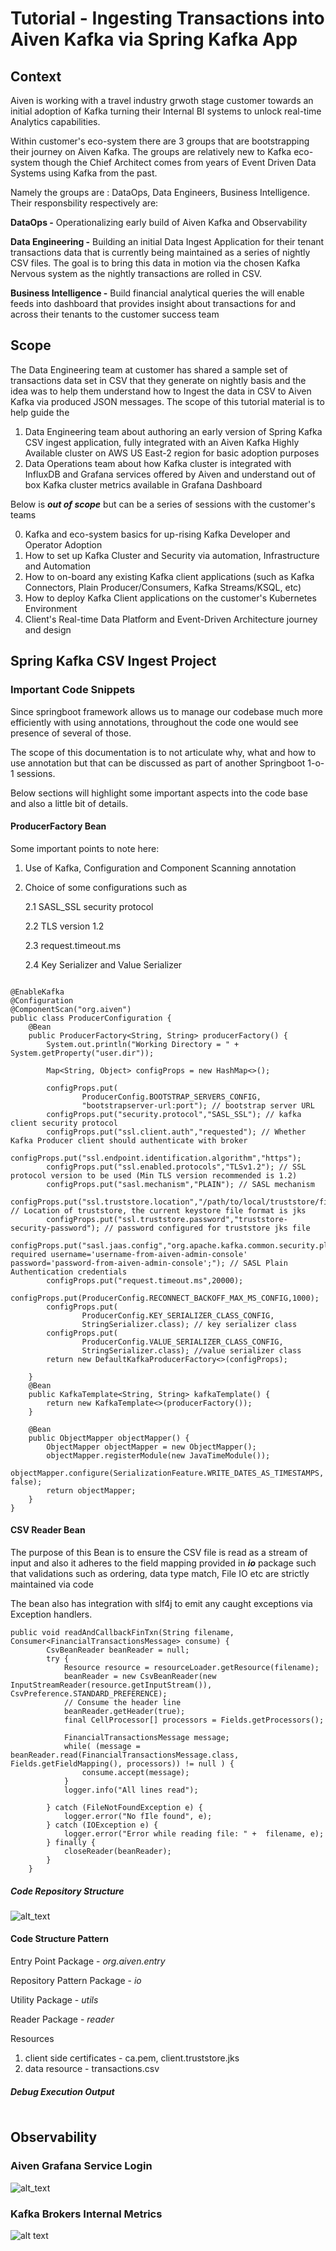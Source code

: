 # Tutorial - Ingesting Transactions into Aiven Kafka via Spring Kafka App

## Context

Aiven is working with a travel industry grwoth stage customer towards an initial adoption of Kafka turning their Internal BI systems to unlock real-time Analytics capabilities. 

Within customer's eco-system there are 3 groups that are bootstrapping their journey on Aiven Kafka. The groups are relatively new to Kafka eco-system though the Chief Architect comes from years of Event Driven Data Systems using Kafka from the past. 

Namely the groups are : DataOps, Data Engineers, Business Intelligence. 
Their responsbility respectively are:

****DataOps** -** Operationalizing early build of Aiven Kafka and Observability

****Data Engineering** -** Building an initial Data Ingest Application for their tenant transactions data that is currently being maintained as a series of nightly CSV files. The goal is to bring this data in motion via the chosen Kafka Nervous system as the nightly transactions are rolled in CSV. 

**Business Intelligence -** Build financial analytical queries the will enable feeds into dashboard that provides insight about transactions for and across their tenants to the customer success team

## Scope
The Data Engineering team at customer has shared a sample set of transactions data set in CSV that they generate on nightly basis and the idea was to help them understand how to Ingest the data in CSV to Aiven Kafka via produced JSON messages. 
The scope of this tutorial material is to help guide the 
1. Data Engineering team about authoring an early version of Spring Kafka CSV ingest application, fully integrated with an Aiven Kafka Highly Available cluster on AWS US East-2 region for basic adoption purposes
2. Data Operations team about how Kafka cluster is integrated with InfluxDB and Grafana services offered by Aiven and understand out of box Kafka cluster metrics available in Grafana Dashboard

Below is _**out of scope**_ but can be a series of sessions with the customer's teams

0. Kafka and eco-system basics for up-rising Kafka Developer and Operator Adoption
1. How to set up Kafka Cluster and Security via automation, Infrastructure and Automation
2. How to on-board any existing Kafka client applications (such as Kafka Connectors, Plain Producer/Consumers, Kafka Streams/KSQL, etc)
3. How to deploy Kafka Client applications on the customer's Kubernetes Environment
4. Client's Real-time Data Platform and Event-Driven Architecture journey and design

## **Spring Kafka CSV Ingest Project**
### Important Code Snippets
Since springboot framework allows us to manage our codebase much more efficiently with using annotations, throughout the code one would see presence of several of those.

The scope of this documentation is to not articulate why, what and how to use annotation but that can be discussed as part of another Springboot 1-o-1 sessions.

Below sections will highlight some important aspects into the code base and also a little bit of details.
#### ProducerFactory Bean
Some important points to note here:
1. Use of Kafka, Configuration and Component Scanning annotation
2. Choice of some configurations such as 
   
    2.1 SASL_SSL security protocol 
   
    2.2 TLS version 1.2 

    2.3 request.timeout.ms

    2.4 Key Serializer and Value Serializer

```aidl

@EnableKafka
@Configuration
@ComponentScan("org.aiven")
public class ProducerConfiguration {
    @Bean
    public ProducerFactory<String, String> producerFactory() {
        System.out.println("Working Directory = " + System.getProperty("user.dir"));

        Map<String, Object> configProps = new HashMap<>();

        configProps.put(
                ProducerConfig.BOOTSTRAP_SERVERS_CONFIG,
                "bootstrapserver-url:port"); // bootstrap server URL
        configProps.put("security.protocol","SASL_SSL"); // kafka client security protocol
        configProps.put("ssl.client.auth","requested"); // Whether Kafka Producer client should authenticate with broker
        configProps.put("ssl.endpoint.identification.algorithm","https");
        configProps.put("ssl.enabled.protocols","TLSv1.2"); // SSL protocol version to be used (Min TLS version recommended is 1.2)
        configProps.put("sasl.mechanism","PLAIN"); // SASL mechanism
        configProps.put("ssl.truststore.location","/path/to/local/truststore/file"); // Location of truststore, the current keystore file format is jks
        configProps.put("ssl.truststore.password","truststore-security-password"); // password configured for truststore jks file
        configProps.put("sasl.jaas.config","org.apache.kafka.common.security.plain.PlainLoginModule required username='username-from-aiven-admin-console' password='password-from-aiven-admin-console';"); // SASL Plain Authentication credentials
        configProps.put("request.timeout.ms",20000);
        configProps.put(ProducerConfig.RECONNECT_BACKOFF_MAX_MS_CONFIG,1000);
        configProps.put(
                ProducerConfig.KEY_SERIALIZER_CLASS_CONFIG,
                StringSerializer.class); // key serializer class
        configProps.put(
                ProducerConfig.VALUE_SERIALIZER_CLASS_CONFIG,
                StringSerializer.class); //value serializer class
        return new DefaultKafkaProducerFactory<>(configProps);

    }
    @Bean
    public KafkaTemplate<String, String> kafkaTemplate() {
        return new KafkaTemplate<>(producerFactory());
    }

    @Bean
    public ObjectMapper objectMapper() {
        ObjectMapper objectMapper = new ObjectMapper();
        objectMapper.registerModule(new JavaTimeModule());
        objectMapper.configure(SerializationFeature.WRITE_DATES_AS_TIMESTAMPS, false);
        return objectMapper;
    }
}
```

#### CSV Reader Bean
The purpose of this Bean is to ensure the CSV file is read as a stream of input and also it adheres to the field mapping provided in _**io**_ package such that validations such as ordering, data type match, File IO etc are strictly maintained via code

The bean also has integration with slf4j to emit any caught exceptions via Exception handlers.

```aidl
public void readAndCallbackFinTxn(String filename, Consumer<FinancialTransactionsMessage> consume) {
        CsvBeanReader beanReader = null;
        try {
            Resource resource = resourceLoader.getResource(filename);
            beanReader = new CsvBeanReader(new InputStreamReader(resource.getInputStream()), CsvPreference.STANDARD_PREFERENCE);
            // Consume the header line
            beanReader.getHeader(true);
            final CellProcessor[] processors = Fields.getProcessors();

            FinancialTransactionsMessage message;
            while( (message = beanReader.read(FinancialTransactionsMessage.class,  Fields.getFieldMapping(), processors)) != null ) {
                consume.accept(message);
            }
            logger.info("All lines read");

        } catch (FileNotFoundException e) {
            logger.error("No fIle found", e);
        } catch (IOException e) {
            logger.error("Error while reading file: " +  filename, e);
        } finally {
            closeReader(beanReader);
        }
    }
```

##### Code Repository Structure
![alt_text](https://github.com/mpneural/aiven-takehome-demo-project/blob/master/assets/screenshots/source-code-structure.png?raw=true)

#### Code Structure Pattern
Entry Point Package - _org.aiven.entry_

Repository Pattern Package - _io_

Utility Package - _utils_

Reader Package - _reader_

Resources
1. client side certificates - ca.pem, client.truststore.jks
2. data resource - transactions.csv

##### Debug Execution Output
```aidl

```

## **Observability**

### **Aiven Grafana Service Login**
![alt_text](https://github.com/mpneural/aiven-takehome-demo-project/blob/master/assets/screenshots/aiven-grafana-service-login-page.png?raw=true)

### **Kafka Brokers Internal Metrics**

![alt text](https://github.com/mpneural/aiven-takehome-demo-project/blob/master/assets/screenshots/kafka-cluster-internal-metrics-1.png?raw=true)
